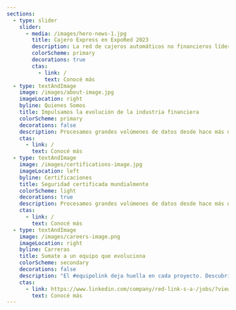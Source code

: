 ```yaml
---
sections:
  - type: slider
    slider:
      - media: /images/hero-news-1.jpg
        title: Cajero Express en ExpoRed 2023
        description: La red de cajeros automáticos no financieros líder en el mercado del sector expendedor, será uno de los protagonistas de la muestra organizada por YPF y la Asociación de Operadores.
        colorScheme: primary
        decorations: true
        ctas:
          - link: /
            text: Conocé más
  - type: textAndImage
    image: /images/about-image.jpg
    imageLocation: right
    byline: Quienes Somos
    title: Impulsamos la evolución de la industria financiera
    colorScheme: primary
    decorations: false
    description: Procesamos grandes volúmenes de datos desde hace más de 30 años y con los más altos estándares de seguridad. Bancos, entidades financieras y empresas eligen nuestros productos y servicios para una experiencia sin fricciones.
    ctas:
      - link: /
        text: Conocé más
  - type: textAndImage
    image: /images/certifications-image.jpg
    imageLocation: left
    byline: Certificaciones
    title: Seguridad certificada mundialmente
    colorScheme: light
    decorations: true
    description: Procesamos grandes volúmenes de datos desde hace más de 30 años y con los más altos estándares de seguridad. Bancos, entidades financieras y empresas eligen nuestros productos y servicios para una experiencia sin fricciones.
    ctas:
      - link: /
        text: Conocé más
  - type: textAndImage
    image: /images/careers-image.png
    imageLocation: right
    byline: Carreras
    title: Sumate a un equipo que evoluciona
    colorScheme: secondary
    decorations: false
    description: "El #equipolink deja huella en cada proyecto. Descubrí nuestro ADN y conocé las búsquedas abiertas."
    ctas:
      - link: https://www.linkedin.com/company/red-link-s-a-/jobs/?viewAsMember=true
        text: Conocé más
---
```


